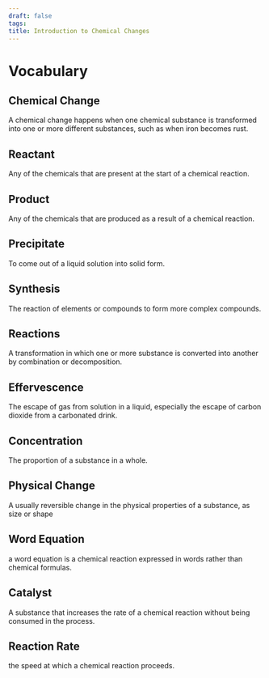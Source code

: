 ```yaml
---
draft: false
tags:
title: Introduction to Chemical Changes
---
```

# Vocabulary
## Chemical Change
A chemical change happens when one chemical substance is transformed into one or more different substances, such as when iron becomes rust.
## Reactant
Any of the chemicals that are present at the start of a chemical reaction.
## Product
Any of the chemicals that are produced as a result of a chemical reaction.
## Precipitate
To come out of a liquid solution into solid form.
## Synthesis
The reaction of elements or compounds to form more complex compounds.
## Reactions
A transformation in which one or more substance is converted into another by combination or decomposition.
## Effervescence
The escape of gas from solution in a liquid, especially the escape of carbon dioxide from a carbonated drink.
## Concentration
The proportion of a substance in a whole.
## Physical Change
A usually reversible change in the physical properties of a substance, as size or shape
## Word Equation
a word equation is a chemical reaction expressed in words rather than chemical formulas.
## Catalyst
A substance that increases the rate of a chemical reaction without being consumed in the process.
## Reaction Rate
the speed at which a chemical reaction proceeds.
